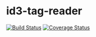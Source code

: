 # id3-tag-reader
[![Build Status](https://travis-ci.org/UggoPrince/id3-tag-reader.svg?branch=develop)](https://travis-ci.org/UggoPrince/id3-tag-reader) [![Coverage Status](https://coveralls.io/repos/github/UggoPrince/id3-tag-reader/badge.svg?branch=develop)](https://coveralls.io/github/UggoPrince/id3-tag-reader?branch=develop)